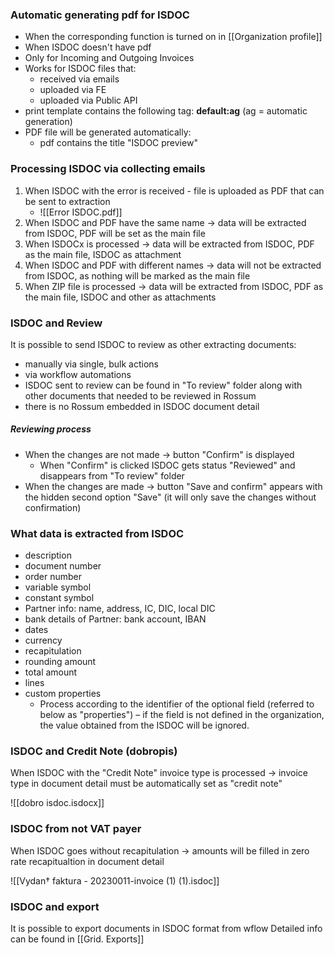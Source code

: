 ### Automatic generating pdf for ISDOC

* When the corresponding function is turned on in [[Organization profile]] 
* When ISDOC doesn't have pdf
* Only for Incoming and Outgoing Invoices
* Works for ISDOC files that:
	* received via emails
	* uploaded via FE
	* uploaded via Public API
* print template contains the following tag: **default:ag** (ag = automatic generation)
* PDF file will be generated automatically:
	* pdf contains the title "ISDOC preview"
	
### Processing ISDOC via collecting emails

1. When ISDOC with the error is received - file is uploaded as PDF that can be sent to extraction
	* ![[Error ISDOC.pdf]]
2. When ISDOC and PDF have the same name -> data will be extracted from ISDOC, PDF will be set as the main file
3. When ISDOCx is processed -> data will be extracted from ISDOC, PDF as the main file, ISDOC as attachment
4. When ISDOC and PDF with different names -> data will not be extracted from ISDOC, as nothing will be marked as the main file
5. When ZIP file is processed -> data will be extracted from ISDOC, PDF as the main file, ISDOC and other as attachments


### ISDOC and Review

It is possible to send ISDOC to review as other extracting documents:
* manually via single, bulk actions
* via workflow automations
* ISDOC sent to review can be found in "To review" folder along with other documents that needed to be reviewed in Rossum
* there is no Rossum embedded in ISDOC document detail

##### Reviewing process

* When the changes are not made -> button "Confirm" is displayed
	* When "Confirm" is clicked ISDOC gets status "Reviewed" and disappears from "To review" folder
* When the changes are made -> button "Save and confirm" appears with the hidden second option "Save" (it will only save the changes without confirmation)


### What data is extracted from ISDOC

* description
* document number
* order number
* variable symbol
* constant symbol
* Partner info: name, address, IC, DIC, local DIC
* bank details of Partner: bank account, IBAN
* dates
* currency
* recapitulation
* rounding amount
* total amount
* lines
* custom properties
	* Process according to the identifier of the optional field (referred to below as "properties") – if the field is not defined in the organization, the value obtained from the ISDOC will be ignored.

### ISDOC and Credit Note (dobropis)

When ISDOC with the "Credit Note" invoice type is processed -> invoice type in document detail must be automatically set as "credit note"

![[dobro isdoc.isdocx]]



### ISDOC from not VAT payer

When ISDOC goes without recapitulation -> amounts will be filled in zero rate recapitualtion in document detail 

![[Vydan† faktura - 20230011-invoice (1) (1).isdoc]]


### ISDOC and export

It is possible to export documents in ISDOC format from wflow
Detailed info can be found in [[Grid. Exports]]